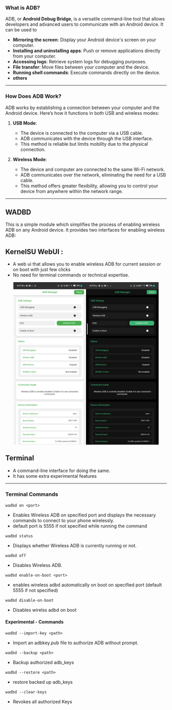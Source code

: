 ### What is ADB?
ADB, or **Android Debug Bridge**, is a versatile command-line tool that allows developers and advanced users to communicate with an Android device. It can be used to 

- **Mirroring the screen**: Display your Android device's screen on your computer.
- **Installing and uninstalling apps**: Push or remove applications directly from your computer.
- **Accessing logs**: Retrieve system logs for debugging purposes.
- **File transfer**: Move files between your computer and the device.
- **Running shell commands**: Execute commands directly on the device.
- **others**
---

### How Does ADB Work?
ADB works by establishing a connection between your computer and the Android device. Here’s how it functions in both USB and wireless modes:

1. **USB Mode**:
   - The device is connected to the computer via a USB cable.
   - ADB communicates with the device through the USB interface.
   - This method is reliable but limits mobility due to the physical connection.

2. **Wireless Mode**:
   - The device and computer are connected to the same Wi-Fi network.
   - ADB communicates over the network, eliminating the need for a USB cable.
   - This method offers greater flexibility, allowing you to control your device from anywhere within the network range.

---

## WADBD
This is a simple module which simplifies the process of enabling wireless ADB on any Android device. It provides two interfaces for enabling wireless ADB:

## KernelSU WebUI :
   - A web ui that allows you to enable wireless ADB for current session or on boot with just few clicks 
   - No need for terminal commands or technical expertise.

<div style="display: flex; justify-content: center; align-items: center;">
  <img src="https://github.com/rhythmcache/wireless-adb-controller/raw/main/e1.png" alt="WebUI Screenshot" width="45%">
  <img src="https://github.com/rhythmcache/wireless-adb-controller/raw/main/e2.png" alt="KernelSU Screenshot" width="45%">
</div>

## Terminal
   - A command-line interface for doing the same.
   - It has some extra experimental features
---


### Terminal Commands

```
wadbd on <port>
```
- Enables Wireless ADB on specified port and displays the necessary commands to connect to your phone wirelessly.
- default port is 5555 if not specified while running the command

```
wadbd status
```
- Displays whether Wireless ADB is currently running or not.

```
wadbd off
```
- Disables Wireless ADB.

```
wadbd enable-on-boot <port>
```
- enables wireless adbd automatically on boot on specified port
(default 5555 if not specified)
```
wadbd disable-on-boot
```
- Disables wirelss adbd on boot


#### Experimental - Commands
```
wadbd --import-key <path>
```
- Import an adbkey.pub file to authorize ADB without prompt.
```
wadbd --backup <path>
```
- Backup authorized adb_keys
```
wadbd --restore <path>
```
- restore backed up adb_keys
```
wadbd --clear-keys
```
- Revokes all authorized Keys
